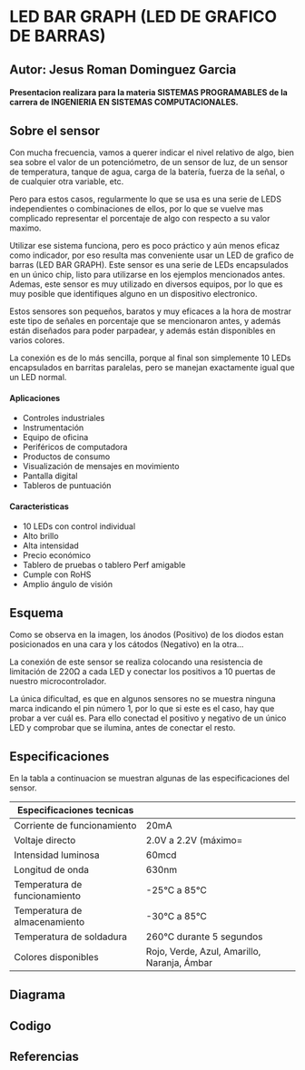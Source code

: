 
# LED BAR GRAPH (LED DE GRAFICO DE BARRAS)

## Autor: Jesus Roman Dominguez Garcia
#### Presentacion realizara para la materia **SISTEMAS PROGRAMABLES** de la carrera de **INGENIERIA EN SISTEMAS COMPUTACIONALES**.

## Sobre el sensor
Con mucha frecuencia, vamos a querer indicar el nivel relativo de algo, bien sea sobre el valor de un potenciómetro, de un sensor de luz,  de un sensor de temperatura, tanque de agua, carga de la batería, fuerza de la señal, o de cualquier otra variable, etc.

Pero para estos casos, regularmente lo que se usa es una serie de LEDS independientes o combinaciones de ellos, por lo que se vuelve mas complicado representar el porcentaje de algo con respecto a su valor maximo.

Utilizar ese sistema funciona, pero es poco práctico y aún menos eficaz como indicador, por eso resulta mas conveniente usar un LED de grafico de barras (LED BAR GRAPH). Este sensor es una serie de LEDs encapsulados en un único chip, listo para utilizarse en los ejemplos mencionados antes. Ademas, este sensor es muy utilizado en diversos equipos, por lo que es muy posible que identifiques alguno en un dispositivo electronico.

Estos sensores son pequeños, baratos y muy eficaces a la hora de mostrar este tipo de señales en porcentaje que se mencionaron antes, y además están diseñados para poder parpadear, y además están disponibles en varios colores.

La conexión es de lo más sencilla, porque al final son simplemente 10 LEDs encapsulados en barritas paralelas, pero se manejan exactamente igual que un LED normal.

#### Aplicaciones
* Controles industriales
* Instrumentación
* Equipo de oficina
* Periféricos de computadora
* Productos de consumo
* Visualización de mensajes en movimiento
* Pantalla digital
* Tableros de puntuación

#### Caracteristicas
* 10 LEDs con control individual
* Alto brillo
* Alta intensidad
* Precio económico
* Tablero de pruebas o tablero Perf amigable
* Cumple con RoHS
* Amplio ángulo de visión

## Esquema
Como se observa en la imagen, los ánodos (Positivo) de los diodos estan posicionados en una cara y los cátodos (Negativo) en la otra…

La conexión de este sensor se realiza colocando una resistencia de limitación de 220Ω a cada LED y conectar los positivos a 10 puertas de nuestro microcontrolador.

La única dificultad, es que en algunos sensores no se muestra ninguna marca indicando el pin número 1, por lo que si este es el caso, hay que probar a ver cuál es. Para ello conectad el positivo y negativo de un único LED y comprobar que se ilumina, antes de conectar el resto.

## Especificaciones
En la tabla a continuacion se muestran algunas de las especificaciones del sensor.

| Especificaciones tecnicas     |                                             |
|-------------------------------|---------------------------------------------|
| Corriente de funcionamiento   | 20mA                                        |
| Voltaje directo               | 2.0V a 2.2V (máximo=                        |
| Intensidad luminosa           | 60mcd                                       |
| Longitud de onda              | 630nm                                       |
| Temperatura de funcionamiento | -25℃ a 85℃                                  |
| Temperatura de almacenamiento | -30℃ a 85℃                                  |
| Temperatura de soldadura      | 260℃ durante 5 segundos                     |
| Colores disponibles           | Rojo, Verde, Azul, Amarillo, Naranja, Ámbar |

## Diagrama

## Codigo

## Referencias

